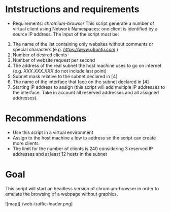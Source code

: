 # Intstructions and requirements
 - Requirements: *chromium-browser*
 This script generate a number of virtual client using Network Namespaces: one client is identified by a source IP address.
 The input of the script must be:
  1. The name of the list containing only websites without comments or special characters (e.g. *https://www.ubuntu.com* ) 
  2. Number of desired clients
  3. Number of website request per second
  4. The address of the real subnet the host machine uses to go on internet (e.g. *XXX.XXX.XXX* do not include last point)
  5. Subnet mask relative to the subnet declared in [4]
  6. The name of the interface that face on the subnet declared in [4]
  7. Starting IP address to assign (this script will add multiple IP addresses to the interface. Take in account all reserved  addresses and all assigned addresses).
  
# Recommendations
   - Use this script in a virtual environment
   - Assign to the host machine a low ip address so the script can create more clients
   - The limit for the number of clients is 240 considering 3 reserved IP addresses and at least 12 hosts in the subnet
  
# Goal
This script will start an headless version of chromium-browser in order to emulate the browsing of a webpage without graphics.

![map][./web-traffic-loader.png]
